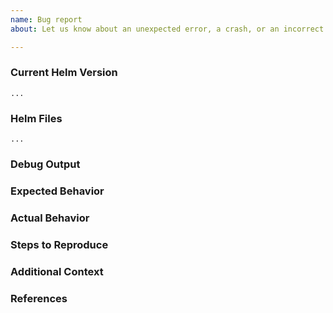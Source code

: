 ```yaml
---
name: Bug report
about: Let us know about an unexpected error, a crash, or an incorrect behavior.

---
```


<!--
Hi there,

Thank you for opening an issue. Please note that we try to keep the issue tracker reserved for bug reports and feature requests. For general usage questions, please see the documentation.

-->

### Current Helm Version
<!---
Run `helm version` to show the version, and paste the result between the ``` marks below.

If you are not running the latest version of Helm, please try upgrading because your issue may have already been fixed.
-->

```
...
```

### Helm Files
<!--
Paste the relevant parts of your Helm configuration between the ``` marks below.

For large Helm configs, please use a service like Onedrive and share a link to the ZIP file. For security, you can also encrypt the files using our GPG public key.
-->

```
...
```

### Debug Output
<!--
Full debug output can be obtained by running Helm with the flag `--debug`. Please create a GitHub Gist containing the debug output. Please do _not_ paste the debug output in the issue, since debug output is long.

Debug output may contain sensitive information. Please review it before posting publicly, and if you are concerned feel free to encrypt the files using our GPG public key.
-->

### Expected Behavior
<!--
What should have happened?
-->

### Actual Behavior
<!--
What actually happened?
-->

### Steps to Reproduce
<!--
Please list the full steps required to reproduce the issue, for example:
1. `helm init`
2. `helm install`
-->

### Additional Context
<!--
Are there anything atypical about your situation that we should know? For example: is Helm running in a wrapper script or in a CI system? Are you passing any unusual command line options or environment variables to opt-in to non-default behavior?
-->

### References
<!--
Are there any other GitHub issues (open or closed) or Pull Requests that should be linked here? For example:

- #6017

-->